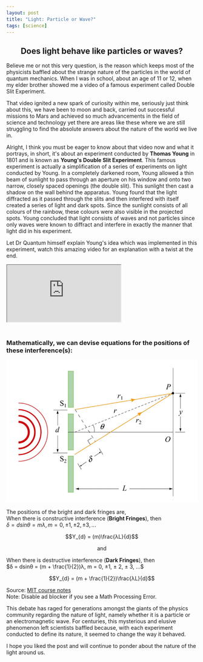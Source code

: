 ```yaml
---
layout: post
title: "Light: Particle or Wave?"
tags: [science]
---
```


<center><h2>Does light behave like particles or waves?</h2></center>
Believe me or not this very question, is the reason which keeps most of the physicists baffled about the strange nature of the particles in the world of quantum mechanics. When I was in school, about an age of 11 or 12, when my elder brother showed me a video of a famous experiment called Double Slit Experiment.

That video ignited a new spark of curiosity within me, seriously just think about this, we have been to moon and back, carried out successful missions to Mars and achieved so much advancements in the field of science and technology yet there are areas like these where we are still struggling to find the absolute answers about the nature of the world we live in. 

Alright, I think you must be eager to know about that video now and what it portrays, in short, it's about an experiment conducted by __Thomas Young__ in 1801 and is known as __Young's Double Slit Experiment__. This famous experiment is actually a simplification of a series of experiments on light conducted by Young. In a completely darkened room, Young allowed a thin beam of sunlight to pass through an aperture on his window and onto two narrow, closely spaced openings (the double slit). This sunlight then cast a shadow on the wall behind the apparatus. Young found that the light diffracted as it passed through the slits and then interfered with itself created a series of light and dark spots. Since the sunlight consists of all colours of the rainbow, these colours were also visible in the projected spots. Young concluded that light consists of waves and not particles since only waves were known to diffract and interfere in exactly the manner that light did in his experiment.

Let Dr Quantum himself explain Young's idea which was implemented in this experiment, watch this amazing video for an explanation with a twist at the end.

<div class="embed-responsive embed-responsive-16by9">
  <iframe class="embed-responsive-item" src="https://www.youtube.com/embed/Q1YqgPAtzho" allowfullscreen></iframe>
</div>

<br>

<h3>Mathematically, we can devise equations for the positions of these interference(s):</h3>

![Double-slit experiment ](/assets/img/YDSE.png "Double-slit experiment")

The positions of the bright and dark fringes
are,<br>
When there is constructive interference (__Bright Fringes__), then<br>
$δ = dsinθ = mλ,  m = 0, ±1, ± 2, ± 3, ...$

$$Y_{d} = (m)\frac{λL}{d}$$

<center>and</center>

When there is destructive interference (__Dark Fringes__), then<br>
$δ = dsinθ = (m + \frac{1}{2})λ,  m = 0, ±1, ± 2, ± 3, ...$

$$Y_{d} = (m + \frac{1}{2})\frac{λL}{d}$$


Source: [MIT course notes](http://web.mit.edu/viz/EM/visualizations/coursenotes/modules/guide14.pdf)<br>
Note: Disable ad blocker if you see a Math Processing Error.

This debate has raged for generations amongst the giants of the physics community regarding the nature of light, namely whether it is a particle or an electromagnetic wave. For centuries, this mysterious and elusive phenomenon left scientists baffled because, with each experiment conducted to define its nature, it seemed to change the way it behaved.

I hope you liked the post and will continue to ponder about the nature of the light around us.